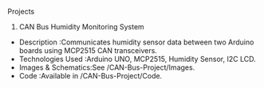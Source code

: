 Projects

1. CAN Bus Humidity Monitoring System

- Description :Communicates humidity sensor data between two Arduino boards using MCP2515 CAN transceivers.
- Technologies Used :Arduino UNO, MCP2515, Humidity Sensor, I2C LCD.
- Images & Schematics:See /CAN-Bus-Project/Images.
- Code :Available in /CAN-Bus-Project/Code.
